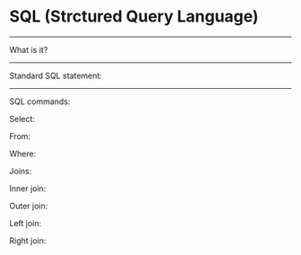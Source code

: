 # SQL (Strctured Query Language)
--------------------------------
What is it?

--------------------------------
Standard SQL statement:


--------------------------------
SQL commands:

Select:

From:

Where:

Joins:

Inner join:

Outer join:

Left join:

Right join:
